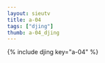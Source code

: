 ```yaml
--- 
layout: sieutv
title: a-04
tags: ["djing"]
thumb: a-04_djing
---
```

{% include djing key="a-04" %} 
